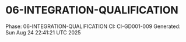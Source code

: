 # 06-INTEGRATION-QUALIFICATION
Phase: 06-INTEGRATION-QUALIFICATION
CI: CI-GD001-009
Generated: Sun Aug 24 22:41:21 UTC 2025
